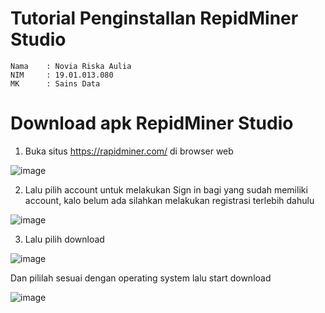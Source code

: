 # Tutorial Penginstallan RepidMiner Studio
```
Nama    : Novia Riska Aulia
NIM     : 19.01.013.080
MK      : Sains Data
```
# Download apk RepidMiner Studio
1. Buka situs https://rapidminer.com/ di browser web

  ![image](https://user-images.githubusercontent.com/105399054/194693631-c42549bd-b34b-4c08-89e4-d3f10c9f42e9.png)
  
2. Lalu pilih account untuk melakukan Sign in bagi yang sudah memiliki account, kalo belum ada silahkan melakukan registrasi terlebih dahulu

  ![image](https://user-images.githubusercontent.com/105399054/194693744-ae6d4045-8ef4-441c-b284-6cc84e099ba0.png)

3. Lalu pilih download

  ![image](https://user-images.githubusercontent.com/105399054/194693787-79d8a3f2-27d4-4f88-968c-9d649b240a96.png)
  
  Dan pililah sesuai dengan operating system lalu start download
  
  ![image](https://user-images.githubusercontent.com/105399054/194693843-e04de416-01a5-4601-85b5-0baf9bc02e5f.png)
